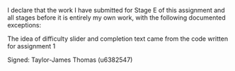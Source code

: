 
I declare that the work I have submitted for Stage E of this assignment and all stages before it is entirely my own work, with the
following documented exceptions:


The idea of difficulty slider and completion text came from the code written for assignment 1


Signed: Taylor-James Thomas (u6382547)